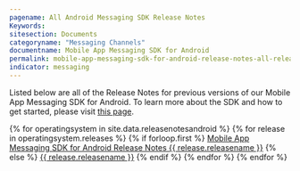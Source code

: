 ```yaml
---
pagename: All Android Messaging SDK Release Notes
Keywords:
sitesection: Documents
categoryname: "Messaging Channels"
documentname: Mobile App Messaging SDK for Android
permalink: mobile-app-messaging-sdk-for-android-release-notes-all-release-notes.html
indicator: messaging
---
```


Listed below are all of the Release Notes for previous versions of our Mobile App Messaging SDK for Android. To learn more about the SDK and how to get started, please visit [this page](/mobile-app-messaging-sdk-for-android-quick-start.html).

{% for operatingsystem in site.data.releasenotesandroid %}
{% for release in operatingsystem.releases %}
{% if forloop.first %}
<a href="mobile-app-messaging-sdk-for-android-release-notes.html">Mobile App Messaging SDK for Android Release Notes {{ release.releasename }}</a>
{% else %}
<a href="/{{ release.releasename | slugify }}.html">{{ release.releasename }}</a>
{% endif %}
{% endfor %}
{% endfor %}
